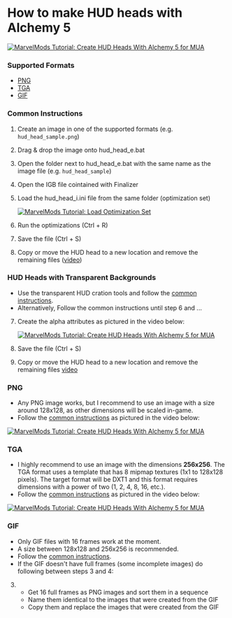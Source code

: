 # How to make HUD heads with Alchemy 5

[![MarvelMods Tutorial: Create HUD Heads With Alchemy 5 for MUA](https://img.youtube.com/vi/PyRXGYM1eyo/mqdefault.jpg)](https://youtu.be/PyRXGYM1eyo)

### Supported Formats
- [PNG](https://github.com/EthanReed517/Marvel-Mods-Batch-Scripts/blob/main/Alchemy%20Scripts/hud#PNG)
- [TGA](https://github.com/EthanReed517/Marvel-Mods-Batch-Scripts/blob/main/Alchemy%20Scripts/hud#TGA)
- [GIF](https://github.com/EthanReed517/Marvel-Mods-Batch-Scripts/blob/main/Alchemy%20Scripts/hud#GIF)

### Common Instructions
1. Create an image in one of the supported formats (e.g. `hud_head_sample.png`)
2. Drag & drop the image onto hud_head_e.bat
3. Open the folder next to hud_head_e.bat with the same name as the image file (e.g. `hud_head_sample`)
4. Open the IGB file cointained with Finalizer
5. Load the hud_head_i.ini file from the same folder (optimization set)

    [![MarvelMods Tutorial: Load Optimization Set](https://www.mediafire.com/convkey/2cc0/xoxit6ztpab8lbh3g.jpg)](https://www.mediafire.com/convkey/2cc0/xoxit6ztpab8lbhzg.jpg)
6. Run the optimizations (Ctrl + R)
7. Save the file (Ctrl + S)
8. Copy or move the HUD head to a new location and remove the remaining files ([video](https://www.youtube.com/watch?v=PyRXGYM1eyo&t=160))

### HUD Heads with Transparent Backgrounds
- Use the transparent HUD cration tools and follow the [common instructions](https://github.com/EthanReed517/Marvel-Mods-Batch-Scripts/blob/main/Alchemy%20Scripts/hud#Common_Instructions).
- Alternatively, Follow the common instructions until step 6 and ...
7. Create the alpha attributes as pictured in the video below:

    [![MarvelMods Tutorial: Create HUD Heads With Alchemy 5 for MUA](https://img.youtube.com/vi/PyRXGYM1eyo/mqdefault.jpg)](https://www.youtube.com/watch?v=PyRXGYM1eyo&t=65)

8. Save the file (Ctrl + S)
9. Copy or move the HUD head to a new location and remove the remaining files [video](https://www.youtube.com/watch?v=PyRXGYM1eyo&t=160)

### PNG
- Any PNG image works, but I recommend to use an image with a size around 128x128, as other dimensions will be scaled in-game.
- Follow the [common instructions](https://github.com/EthanReed517/Marvel-Mods-Batch-Scripts/blob/main/Alchemy%20Scripts/hud#Common_Instructions) as pictured in the video below:

[![MarvelMods Tutorial: Create HUD Heads With Alchemy 5 for MUA](https://img.youtube.com/vi/PyRXGYM1eyo/mqdefault.jpg)](https://www.youtube.com/watch?v=PyRXGYM1eyo&t=180)

### TGA
- I highly recommend to use an image with the dimensions **256x256**. The TGA format uses a template that has 8 mipmap textures (1x1 to 128x128 pixels). The target format will be DXT1 and this format requires dimensions with a power of two (1, 2, 4, 8, 16, etc.).
- Follow the [common instructions](https://github.com/EthanReed517/Marvel-Mods-Batch-Scripts/blob/main/Alchemy%20Scripts/hud#Common%20Instructions) as pictured in the video below:

[![MarvelMods Tutorial: Create HUD Heads With Alchemy 5 for MUA](https://img.youtube.com/vi/PyRXGYM1eyo/mqdefault.jpg)](https://www.youtube.com/watch?v=PyRXGYM1eyo&t=15)

### GIF
- Only GIF files with 16 frames work at the moment.
- A size between 128x128 and 256x256 is recommended.
- Follow the [common instructions](https://github.com/EthanReed517/Marvel-Mods-Batch-Scripts/blob/main/Alchemy%20Scripts/hud#Common_Instructions).
- If the GIF doesn't have full frames (some incomplete images) do following between steps 3 and 4:
3. - Get 16 full frames as PNG images and sort them in a sequence
   - Name them identical to the images that were created from the GIF
   - Copy them and replace the images that were created from the GIF

